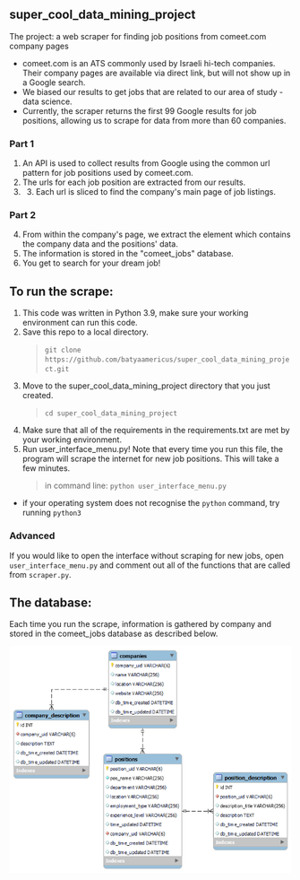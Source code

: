 ## super_cool_data_mining_project
The project: a web scraper for finding job positions from comeet.com company pages
* comeet.com is an ATS commonly used by Israeli hi-tech companies. Their company pages are available via direct link, but will not show up in a Google search. 
* We biased our results to get jobs that are related to our area of study - data science.
* Currently, the scraper returns the first 99 Google results for job positions, allowing us to scrape for data from more than 60 companies.

### Part 1
1. An API is used to collect results from Google using the common url pattern for job positions used by comeet.com.
2. The urls for each job position are extracted from our results.
3. 3. Each url is sliced to find the company's main page of job listings.

### Part 2
4. From within the company's page, we extract the element which contains the company data and the positions' data.
5. The information is stored in the "comeet_jobs" database.
6. You get to search for your dream job!

## To run the scrape:
1. This code was written in Python 3.9, make sure your working environment can run this code.
2. Save this repo to a local directory.
    > `git clone https://github.com/batyaamericus/super_cool_data_mining_project.git`
3. Move to the super_cool_data_mining_project directory that you just created.
    > `cd super_cool_data_mining_project`
4. Make sure that all of the requirements in the requirements.txt are met by your working environment.
5. Run user_interface_menu.py!
    Note that every time you run this file, the program will scrape the internet for new job positions. This will take a few minutes.
    > in command line: `python user_interface_menu.py`
* if your operating system does not recognise the `python` command, try running `python3`
### Advanced
If you would like to open the interface without scraping for new jobs, open `user_interface_menu.py` and comment out all of the functions that are called from `scraper.py`.

## The database:
Each time you run the scrape, information is gathered by company and stored in the comeet_jobs database as described below.

![EER diagram](database_diagram.png)
